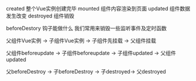 created 整个Vue实例创建完毕
mounted 组件内容渲染到页面
updated 组件数据发生改变
destroyed 组件销毁

beforeDestory 钩子能做什么
  我们常用来销毁一些监听事件及定时函数

父组件Vue实例 -> 子组件Vue实例 -> 子组件先挂载 -> 父组件挂载

父组件beforeupdate -> 子组件beforeupdate -> 子组件updated -> 父组件updated

父beforeDestroy -> 子beforeDestroy -> 子destroyed-> 父destroyed